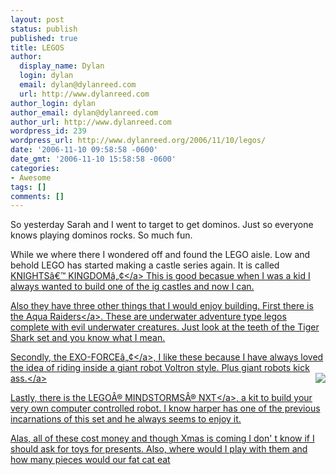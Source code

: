 ```yaml
---
layout: post
status: publish
published: true
title: LEGOS
author:
  display_name: Dylan
  login: dylan
  email: dylan@dylanreed.com
  url: http://www.dylanreed.com
author_login: dylan
author_email: dylan@dylanreed.com
author_url: http://www.dylanreed.com
wordpress_id: 239
wordpress_url: http://www.dylanreed.org/2006/11/10/legos/
date: '2006-11-10 09:58:58 -0600'
date_gmt: '2006-11-10 15:58:58 -0600'
categories:
- Awesome
tags: []
comments: []
---
```

<p>So yesterday Sarah and I went to target to get dominos. Just so everyone knows playing dominos rocks. So much fun.</p>
<p>While we where there I wondered off and found the LEGO aisle. Low and behold LEGO has started making a castle series again. It is called <a href="http:&#47;&#47;shop.lego.com&#47;ByTheme&#47;Product.aspx?p=K8823&cn=354&d=70">KNIGHTS&acirc;&euro;&trade; KINGDOM&acirc;&bdquo;&cent;<&#47;a> This is good becasue when I was a kid I always wanted to build one of the ig castles and now I can.</p>
<p>Also they have three other things that I would enjoy building. First there is the <a href="http:&#47;&#47;shop.lego.com&#47;ByTheme&#47;Leaf.aspx?cn=468&d=70">Aqua Raiders<&#47;a>. These are underwater adventure type legos complete with evil underwater creatures. Just look at the teeth of the Tiger Shark set and you know what I mean.</p>
<p>Secondly, the <a href="http:&#47;&#47;shop.lego.com&#47;ByTheme&#47;Leaf.aspx?cn=34&d=70">EXO-FORCE&acirc;&bdquo;&cent;<&#47;a>, I like these because I have always loved the idea of riding inside a giant robot Voltron style. Plus giant robots kick ass.<a href="http:&#47;&#47;www.dylanreed.org&#47;wp-content&#47;uploads&#47;2006&#47;11&#47;WindowsLiveWriter&#47;LEGOS_7DED&#47;11%5B25%5D.jpg"><img align="right" src="http:&#47;&#47;www.dylanreed.org&#47;wp-content&#47;uploads&#47;2006&#47;11&#47;WindowsLiveWriter&#47;LEGOS_7DED&#47;11_thumb%5B23%5D.jpg" &#47;><&#47;a></p>
<p>Lastly, there is the <a href="http:&#47;&#47;shop.lego.com&#47;ByTheme&#47;Product.aspx?p=8527&cn=17">LEGO&Acirc;&reg; MINDSTORMS&Acirc;&reg; NXT<&#47;a>, a kit to build your very own computer controlled robot. I know harper has one of the previous incarnations of this set and he always seems to enjoy it.</p>
<p>Alas, all of these cost money and though Xmas is coming I don' t know if I should ask for toys for presents. Also, where would I play with them and how many pieces would our fat cat eat</p>
